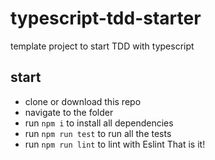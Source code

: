 # typescript-tdd-starter
template project to start TDD with typescript

## start
- clone or download this repo
- navigate to the folder
- run `npm i` to install all dependencies
- run `npm run test` to run all the tests
- run `npm run lint` to lint with Eslint
That is it!
